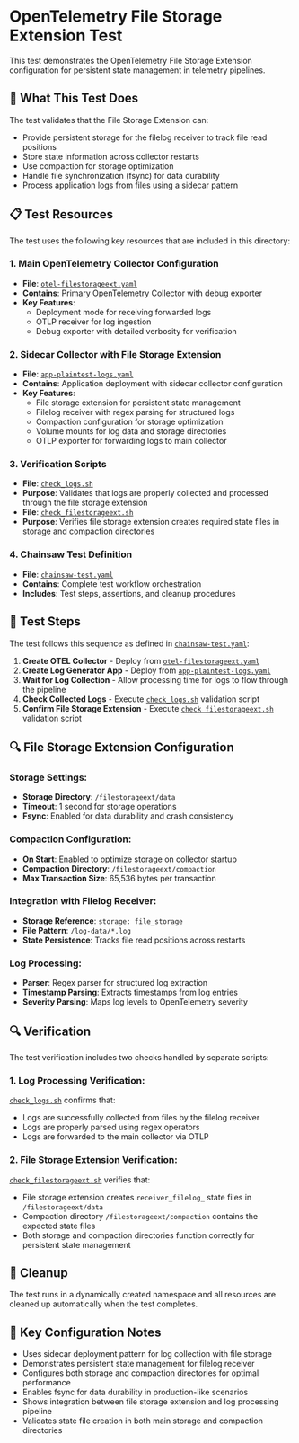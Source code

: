 # OpenTelemetry File Storage Extension Test

This test demonstrates the OpenTelemetry File Storage Extension configuration for persistent state management in telemetry pipelines.

## 🎯 What This Test Does

The test validates that the File Storage Extension can:
- Provide persistent storage for the filelog receiver to track file read positions
- Store state information across collector restarts
- Use compaction for storage optimization
- Handle file synchronization (fsync) for data durability
- Process application logs from files using a sidecar pattern

## 📋 Test Resources

The test uses the following key resources that are included in this directory:

### 1. Main OpenTelemetry Collector Configuration
- **File**: [`otel-filestorageext.yaml`](./otel-filestorageext.yaml)
- **Contains**: Primary OpenTelemetry Collector with debug exporter
- **Key Features**:
  - Deployment mode for receiving forwarded logs
  - OTLP receiver for log ingestion
  - Debug exporter with detailed verbosity for verification

### 2. Sidecar Collector with File Storage Extension
- **File**: [`app-plaintest-logs.yaml`](./app-plaintest-logs.yaml)
- **Contains**: Application deployment with sidecar collector configuration
- **Key Features**:
  - File storage extension for persistent state management
  - Filelog receiver with regex parsing for structured logs
  - Compaction configuration for storage optimization
  - Volume mounts for log data and storage directories
  - OTLP exporter for forwarding logs to main collector

### 3. Verification Scripts
- **File**: [`check_logs.sh`](./check_logs.sh)
- **Purpose**: Validates that logs are properly collected and processed through the file storage extension
- **File**: [`check_filestorageext.sh`](./check_filestorageext.sh)
- **Purpose**: Verifies file storage extension creates required state files in storage and compaction directories

### 4. Chainsaw Test Definition
- **File**: [`chainsaw-test.yaml`](./chainsaw-test.yaml)
- **Contains**: Complete test workflow orchestration
- **Includes**: Test steps, assertions, and cleanup procedures

## 🚀 Test Steps

The test follows this sequence as defined in [`chainsaw-test.yaml`](./chainsaw-test.yaml):

1. **Create OTEL Collector** - Deploy from [`otel-filestorageext.yaml`](./otel-filestorageext.yaml)
2. **Create Log Generator App** - Deploy from [`app-plaintest-logs.yaml`](./app-plaintest-logs.yaml)
3. **Wait for Log Collection** - Allow processing time for logs to flow through the pipeline
4. **Check Collected Logs** - Execute [`check_logs.sh`](./check_logs.sh) validation script
5. **Confirm File Storage Extension** - Execute [`check_filestorageext.sh`](./check_filestorageext.sh) validation script

## 🔍 File Storage Extension Configuration

### Storage Settings:
- **Storage Directory**: `/filestorageext/data`
- **Timeout**: 1 second for storage operations
- **Fsync**: Enabled for data durability and crash consistency

### Compaction Configuration:
- **On Start**: Enabled to optimize storage on collector startup
- **Compaction Directory**: `/filestorageext/compaction`
- **Max Transaction Size**: 65,536 bytes per transaction

### Integration with Filelog Receiver:
- **Storage Reference**: `storage: file_storage`
- **File Pattern**: `/log-data/*.log`
- **State Persistence**: Tracks file read positions across restarts

### Log Processing:
- **Parser**: Regex parser for structured log extraction
- **Timestamp Parsing**: Extracts timestamps from log entries
- **Severity Parsing**: Maps log levels to OpenTelemetry severity

## 🔍 Verification

The test verification includes two checks handled by separate scripts:

### 1. Log Processing Verification:
[`check_logs.sh`](./check_logs.sh) confirms that:
- Logs are successfully collected from files by the filelog receiver
- Logs are properly parsed using regex operators
- Logs are forwarded to the main collector via OTLP

### 2. File Storage Extension Verification:
[`check_filestorageext.sh`](./check_filestorageext.sh) verifies that:
- File storage extension creates `receiver_filelog_` state files in `/filestorageext/data`
- Compaction directory `/filestorageext/compaction` contains the expected state files
- Both storage and compaction directories function correctly for persistent state management

## 🧹 Cleanup

The test runs in a dynamically created namespace and all resources are cleaned up automatically when the test completes.

## 📝 Key Configuration Notes

- Uses sidecar deployment pattern for log collection with file storage
- Demonstrates persistent state management for filelog receiver
- Configures both storage and compaction directories for optimal performance
- Enables fsync for data durability in production-like scenarios
- Shows integration between file storage extension and log processing pipeline
- Validates state file creation in both main storage and compaction directories 